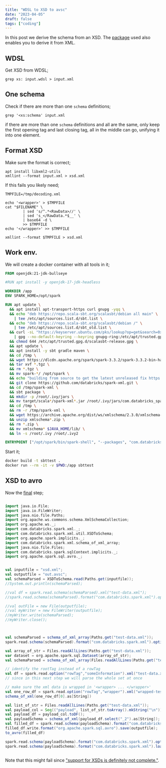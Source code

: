 ```yaml
---
title: "WDSL to XSD to avsc"
date: "2023-04-05"
draft: false
tags: ["coding"]
---
```


In this post we derive the schema from an XSD.
The
[package](https://github.com/databricks/spark-xml)
used also enables you to derive it from XML.

## WDSL

Get XSD from WDSL;
```
grep xs: input.wdsl > input.xml
```

## One schema

Check if there are more than one `schema` definitions;
```
grep '<xs:schema' input.xml
```
if there are more than one `schema` definitions and all are the same,
only keep the first opening tag and last closing tag,
all in the middle can go,
unifying it into one element.

## Format XSD

Make sure the format is correct;
```
apt install libxml2-utils
xmllint --format input.xml > xsd.xml
```

If this fails you likely need;
```
TMPFILE=/tmp/decoding.xml

echo '<wrapper>' > $TMPFILE
cat "$FILENAME" \
        | sed 's/^.*<RawData>//' \
        | sed 's_</RawData.*$__' \
        | base64 -d \
        >> $TMPFILE
echo '</wrapper>' >> $TMPFILE

xmllint --format $TMPFILE > xsd.xml
```

## Work env.

We will create a docker container with all tools in it;
```Dockerfile
FROM openjdk:21-jdk-bullseye

#RUN apt install -y openjdk-17-jdk-headless

WORKDIR /app
ENV SPARK_HOME=/opt/spark

RUN apt update \
  && apt install apt-transport-https curl gnupg -yqq \
  && echo "deb https://repo.scala-sbt.org/scalasbt/debian all main" \
    | tee /etc/apt/sources.list.d/sbt.list \
  && echo "deb https://repo.scala-sbt.org/scalasbt/debian /" \
    | tee /etc/apt/sources.list.d/sbt_old.list \
  && curl -sL "https://keyserver.ubuntu.com/pks/lookup?op=get&search=0x2EE0EA64E40A89B84B2DF73499E82A75642AC823" \
    | gpg --no-default-keyring --keyring gnupg-ring:/etc/apt/trusted.gpg.d/scalasbt-release.gpg --import \
  && chmod 644 /etc/apt/trusted.gpg.d/scalasbt-release.gpg \
  && apt update \
  && apt install -y sbt gradle maven \
  && cd /tmp \
  && wget https://dlcdn.apache.org/spark/spark-3.3.2/spark-3.3.2-bin-hadoop3.tgz \
  && tar xvf *.tgz \
  && rm *.tgz \
  && mv spark-*/ /opt/spark \
  && echo "building from source to get the latest unreleased fix https://github.com/databricks/spark-xml/pull/631" \
  && git clone https://github.com/databricks/spark-xml.git \
  && cd /tmp/spark-xml \
  && sbt package \
  && mkdir -p /root/.ivy/jars \
  && mv target/scala*/spark-xml*.jar /root/.ivy/jars/com.databricks_spark-xml_2.12-0.16.0.jar \
  && cd /tmp \
  && rm -r /tmp/spark-xml \
  && wget https://archive.apache.org/dist/ws/xmlschema/2.3.0/xmlschema-2.3.0-source-release.zip \
  && unzip xmlschema*.zip \
  && rm *.zip \
  && mv xmlschema* $JAVA_HOME/lib/ \
  && ln -s /root/.ivy /root/.ivy2

ENTRYPOINT ["/opt/spark/bin/spark-shell", "--packages", "com.databricks:spark-xml_2.12:0.16.0,org.apache.spark:spark-avro_2.12:2.4.4,org.apache.ws.xmlschema:xmlschema-core:2.3.0"]

```

Start it;
```bash
docker build -t sbttest .
docker run --rm -it -v $PWD:/app sbttest
```

## XSD to avro

Now the [final](https://stackoverflow.com/questions/67281690/how-to-parse-xml-with-xsd-using-spark-xml-package) step;
```scala

import java.io.File;
import java.io.FileWriter;
import java.nio.file.Paths;
import org.apache.ws.commons.schema.XmlSchemaCollection;
import org.apache.ws._;
import com.databricks.spark.xml._;
import com.databricks.spark.xml.util.XSDToSchema;
import org.apache.spark.implicits._;
import com.databricks.spark.xml.schema_of_xml_array;
import java.nio.file.Files;
import com.databricks.spark.sqlContext.implicits._;
import org.apache.spark.sql.avro._;


val inputfile = "xsd.xml";
val outputfile = "out.avsc";
val schemaParsed = XSDToSchema.read(Paths.get(inputfile));
//System.out.println(schemaParsed);

//val df = spark.read.schema(schemaParsed).xml("test-data.xml");
//spark.read.schema(schemaParsed).format("com.databricks.spark.xml").option("rowTag","elementatt").option("rootTag","wrapper").load("test-data.xml").write.format("avro").save(outputfile);

//val outFile = new File(outputfile);
//val myWriter = new FileWriter(outputfile);
//myWriter.write(schemaParsed);
//myWriter.close();



val schemaParsed = schema_of_xml_array(Paths.get("test-data.xml"));
spark.read.schema(schemaParsed).format("com.databricks.spark.xml").option("rowTag","elementatt").option("rootTag","wrapper").load("test-data.xml");

val array_of_str = Files.readAllLines(Paths.get("test-data.xml"));
var dataset = org.apache.spark.sql.Dataset(array_of_str);
val schemaParsed = schema_of_xml_array(Files.readAllLines(Paths.get("test-data.xml")));

// identify the rootTag instead of a rowTag
val df = spark.read.option("rowTag","someInformation").xml("test-data.xml");
// since in this next step we will parse the whole set at once

// make sure the xml data is wrapped in '<wrapper> ... </wrapper>'
val one_row_df = spark.read.option("rowTag","wrapper").xml("wrapped-test-data.xml");
schema_of_xml(one_row_df[0].as[String])

val list_of_str = Files.readAllLines(Paths.get("test-data.xml"));
val payload_col = Seq(("payload", list_of_str.toArray().mkString("\n")));
val payload_df = payload_col.toDF();
val payloadSchema = schema_of_xml(payload_df.select("_2").as[String]);
val filled_df = spark.read.schema(payloadSchema).format("com.databricks.spark.xml").load("test-data.xml");
filled_df.write.format("org.apache.spark.sql.avro").save(outputfile);
to_avro(filled_df)

spark.read.schema(payloadSchema).format("com.databricks.spark.xml").option("rowTag","elementatt").option("rootTag","wrapper").load("test-data.xml").write.format("avro").save(outputfile);
spark.read.schema(payloadSchema).format("com.databricks.spark.xml").load("test-data.xml").write.format("org.apache.spark.sql.avro").save(outputfile);



```

Note that this might fail since
["support for XSDs is definitely not complete."](https://github.com/databricks/spark-xml/issues/477).


